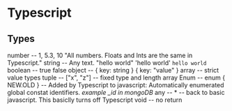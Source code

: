 # Typescript

## Types

number -- 1, 5.3, 10 "All numbers. Floats and Ints are the same in Typescript."
string -- Any text. "hello world" 'hello world' `hello world`
boolean -- true false
object -- { key: string } { key: "value" }
array -- strict value types
tuple -- ["x", "z"] -- fixed type and length array
Enum -- enum { NEW.OLD } -- Added by Typescript to javascript: Automatically enumerated global constat identifiers. *example _id in mongoDB*
any -- * -- back to basic javascript. This basiclly turns off Typescript
void -- no return